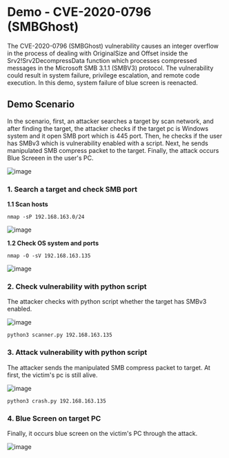 # Demo - CVE-2020-0796 (SMBGhost)

The CVE-2020-0796 (SMBGhost) vulnerability causes an integer overflow in the process of dealing with OriginalSize and Offset inside the Srv2!Srv2DecompressData function which processes compressed messages in the Microsoft SMB 3.1.1 (SMBV3) protocol. The vulnerability could result in system failure, privilege escalation, and remote code execution. In this demo, system failure of blue screen is reenacted.

## Demo Scenario
In the scenario, first, an attacker searches a target by scan network, and after finding the target, the attacker checks if the target pc is Windows system and it open SMB port which is 445 port. Then, he checks if the user has SMBv3 which is vulnerability enabled with a script. Next, he sends manipulated SMB compress packet to the target. Finally, the attack occurs Blue Screeen in the user's PC.

![image](https://user-images.githubusercontent.com/94558947/160330035-643c247b-eb10-468e-a5c0-c485a6e337fc.png)

### 1. Search a target and check SMB port

**1.1 Scan hosts**

```
nmap -sP 192.168.163.0/24
```
![image](https://user-images.githubusercontent.com/94558947/160330817-cd520b5e-7cb8-4f9c-95fe-aab55ac674d4.png)

**1.2 Check OS system and ports**

```
nmap -O -sV 192.168.163.135
```
![image](https://user-images.githubusercontent.com/94558947/160330983-c9135bb7-bdea-49ff-8b38-369a85c0a9fb.png)

### 2. Check vulnerability with python script

The attacker checks with python script whether the target has SMBv3 enabled. 

![image](https://user-images.githubusercontent.com/94558947/160342760-43cc9038-3e36-4566-9d86-ff337fce9f99.png)

```
python3 scanner.py 192.168.163.135
```

### 3. Attack vulnerability with python script

The attacker sends the manipulated SMB compress packet to target. At first, the victim's pc is still alive.

![image](https://user-images.githubusercontent.com/94558947/160342523-1ce6ab35-064a-4a86-9682-00294e380100.png)

 ```
python3 crash.py 192.168.163.135
```

### 4. Blue Screen on target PC

Finally, it occurs blue screen on the victim's PC through the attack.

![image](https://user-images.githubusercontent.com/94558947/160342620-d9820b07-041b-4069-ae58-3505f7d7b5a7.png)


